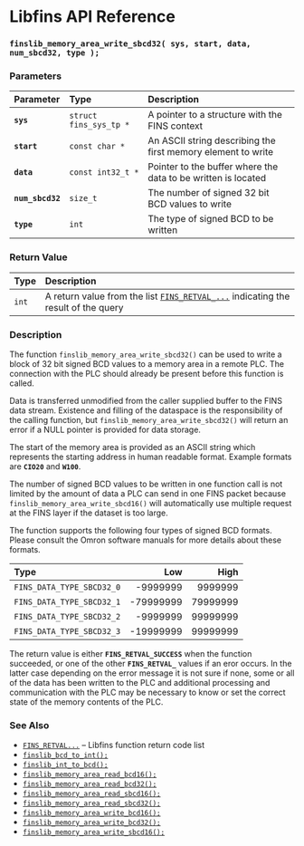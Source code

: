 # Libfins API Reference

### `finslib_memory_area_write_sbcd32( sys, start, data, num_sbcd32, type );`

### Parameters

| Parameter | Type | Description |
| :--- | :--- | :--- |
|**`sys`**|`struct fins_sys_tp *`|A pointer to a structure with the FINS context|
|**`start`**|`const char *`|An ASCII string describing the first memory element to write|
|**`data`**|`const int32_t *`|Pointer to the buffer where the data to be written is located|
|**`num_sbcd32`**|`size_t`|The number of signed 32 bit BCD values to write|
|**`type`**|`int`|The type of signed BCD to be written|

### Return Value

| Type | Description |
| :--- | :--- |
|`int`|A return value from the list [`FINS_RETVAL_...`](FINS_RETVAL.md) indicating the result of the query|

### Description

The function `finslib_memory_area_write_sbcd32()` can be used to write a block of 32 bit signed BCD values to a memory
area in a remote PLC. The connection with the PLC should already be present before this function is called.

Data is transferred unmodified from the caller supplied buffer to the FINS data stream.
Existence and filling of the dataspace is the responsibility of the calling function, but `finslib_memory_area_write_sbcd32()`
will return an error if a NULL pointer is provided for data storage.

The start of the memory area is provided as an ASCII string which represents the starting address in human
readable format. Example formats are **`CIO20`** and **`W100`**.

The number of signed BCD values to be written in one function call is not limited by the amount of data a PLC can send in one FINS packet because
`finslib_memory_area_write_sbcd16()` will automatically use multiple request at the FINS layer if the dataset is 
too large.

The function supports the following four types of signed BCD formats. Please consult the Omron software manuals for more
details about these formats.

|Type|Low|High|
|:---|---:|---:|
|`FINS_DATA_TYPE_SBCD32_0`|-9999999|9999999|
|`FINS_DATA_TYPE_SBCD32_1`|-79999999|79999999|
|`FINS_DATA_TYPE_SBCD32_2`|-9999999|99999999|
|`FINS_DATA_TYPE_SBCD32_3`|-19999999|99999999|

The return value is either **`FINS_RETVAL_SUCCESS`** when the function succeeded, or one of the other
**`FINS_RETVAL_`** values if an eror occurs. In the latter case depending on the error message it is not sure if none, some or all of the data has
been written to the PLC and additional processing and communication with the PLC may be necessary to know or set
the correct state of the memory contents of the PLC.

### See Also

* [`FINS_RETVAL...`](FINS_RETVAL.md) &ndash; Libfins function return code list
* [`finslib_bcd_to_int();`](finslib_bcd_to_ind.md)
* [`finslib_int_to_bcd();`](finslib_int_to_bcd.md)
* [`finslib_memory_area_read_bcd16();`](finslib_memory_area_read_bcd16.md)
* [`finslib_memory_area_read_bcd32();`](finslib_memory_area_read_bcd32.md)
* [`finslib_memory_area_read_sbcd16();`](finslib_memory_area_read_sbcd16.md)
* [`finslib_memory_area_read_sbcd32();`](finslib_memory_area_read_sbcd32.md)
* [`finslib_memory_area_write_bcd16();`](finslib_memory_area_write_bcd16.md)
* [`finslib_memory_area_write_bcd32();`](finslib_memory_area_write_bcd32.md)
* [`finslib_memory_area_write_sbcd16();`](finslib_memory_area_write_sbcd16.md)

